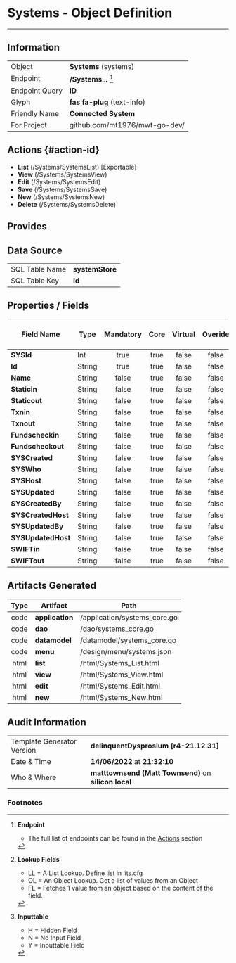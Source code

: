 # **Systems** - Object Definition
---
##  Information
|   |   |
|---|---|
|Object         |**Systems** (systems) |
|Endpoint 	    |**/Systems...** [^1]|
|Endpoint Query |**ID**|
Glyph|**fas fa-plug** (text-info)
Friendly Name|**Connected System**|
|For Project    |github.com/mt1976/mwt-go-dev/|

##  Actions {#action-id}
* **List** (/Systems/SystemsList) [Exportable]
* **View** (/Systems/SystemsView)
* **Edit** (/Systems/SystemsEdit)
* **Save** (/Systems/SystemsSave)
* **New** (/Systems/SystemsNew)
* **Delete** (/Systems/SystemsDelete)







##  Provides







##  Data Source 
|   |   |
|---|---|
SQL Table Name       | **systemStore**
SQL Table Key | **Id**



##  Properties / Fields
| Field Name| Type | Mandatory | Core | Virtual | Overide | Lookup [^2]| Lookup Object      | Lookup Field Source         | Lookup Return Value                | Inputable [^3]|DB Column|Default Value| No Change | Callout | Internal |
| -- | --  | :--: | :--: | :--: |:--: |:--: |:--: |-- |-- |:--: |-- | --| :--: | :--: | :--: |
|**SYSId**|Int|true|true|false|false|||||NH|_id|0|false|false|true|
|**Id**|String|true|true|false|false|||||Y|Id||false|false|false|
|**Name**|String|false|true|false|false|||||Y|Name||false|false|false|
|**Staticin**|String|false|true|false|false|||||Y|Staticin||false|false|false|
|**Staticout**|String|false|true|false|false|||||Y|Staticout||false|false|false|
|**Txnin**|String|false|true|false|false|||||Y|Txnin||false|false|false|
|**Txnout**|String|false|true|false|false|||||Y|Txnout||false|false|false|
|**Fundscheckin**|String|false|true|false|false|||||Y|Fundscheckin||false|false|false|
|**Fundscheckout**|String|false|true|false|false|||||Y|Fundscheckout||false|false|false|
|**SYSCreated**|String|false|true|false|false|||||NH|_created||false|false|true|
|**SYSWho**|String|false|true|false|false|||||NH|_who||false|false|true|
|**SYSHost**|String|false|true|false|false|||||NH|_host||false|false|true|
|**SYSUpdated**|String|false|true|false|false|||||NH|_updated||false|false|true|
|**SYSCreatedBy**|String|false|true|false|false|||||NH|_createdBy||false|false|true|
|**SYSCreatedHost**|String|false|true|false|false|||||NH|_createdHost||false|false|true|
|**SYSUpdatedBy**|String|false|true|false|false|||||NH|_updatedBy||false|false|true|
|**SYSUpdatedHost**|String|false|true|false|false|||||NH|_updatedHost||false|false|true|
|**SWIFTin**|String|false|true|false|false|||||Y|SWIFTin||false|false|false|
|**SWIFTout**|String|false|true|false|false|||||Y|SWIFTout||false|false|false|


##  Artifacts Generated
| Type | Artifact | Path|
| :--: | -- | -- |
| code | **application** | /application/systems_core.go |
| code | **dao** | /dao/systems_core.go |
| code | **datamodel** | /datamodel/systems_core.go |
| code | **menu** | /design/menu/systems.json |
| html | **list** | /html/Systems_List.html |
| html | **view** | /html/Systems_View.html |
| html | **edit** | /html/Systems_Edit.html |
| html | **new** | /html/Systems_New.html |


## Audit Information
|   |   |
|---|---|
Template Generator Version   | **delinquentDysprosium [r4-21.12.31]**
Date & Time		     | **14/06/2022** at **21:32:10**
Who & Where		     | **matttownsend (Matt Townsend)** on **silicon.local**

### Footnotes
[^1]: **Endpoint**
    * The full list of endpoints can be found in the [Actions](#action-id) section
[^2]: **Lookup Fields**
    * LL = A List Lookup. Define list in lits.cfg
    * OL = An Object Lookup. Get a list of values from an Object
    * FL = Fetches 1 value from an object based on the content of the field. 
[^3]: **Inputtable**   
    * H = Hidden Field
    * N = No Input Field
    * Y = Inputtable Field
